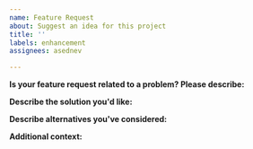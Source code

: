 ```yaml
---
name: Feature Request
about: Suggest an idea for this project
title: ''
labels: enhancement
assignees: asednev

---
```


**Is your feature request related to a problem? Please describe:**
<!-- A clear and concise description of what the problem is. Ex. I'm always frustrated when [...] -->

**Describe the solution you'd like:**
<!-- A clear and concise description of what you want to happen. -->

**Describe alternatives you've considered:**
<!-- A clear and concise description of any alternative solutions or features you've considered. -->

**Additional context:**
<!-- Add any other context or screenshots about the feature request here. -->


<!-- Click the "Preview" tab before you submit to ensure the formatting is correct. -->
